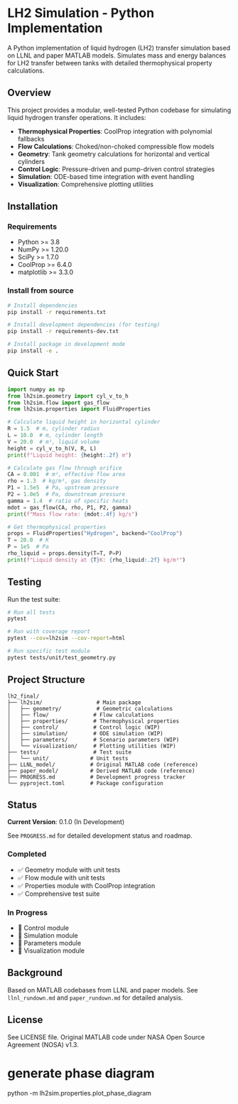 # LH2 Simulation - Python Implementation

A Python implementation of liquid hydrogen (LH2) transfer simulation based on LLNL and paper MATLAB models. Simulates mass and energy balances for LH2 transfer between tanks with detailed thermophysical property calculations.

## Overview

This project provides a modular, well-tested Python codebase for simulating liquid hydrogen transfer operations. It includes:

- **Thermophysical Properties**: CoolProp integration with polynomial fallbacks
- **Flow Calculations**: Choked/non-choked compressible flow models
- **Geometry**: Tank geometry calculations for horizontal and vertical cylinders
- **Control Logic**: Pressure-driven and pump-driven control strategies
- **Simulation**: ODE-based time integration with event handling
- **Visualization**: Comprehensive plotting utilities

## Installation

### Requirements
- Python >= 3.8
- NumPy >= 1.20.0
- SciPy >= 1.7.0
- CoolProp >= 6.4.0
- matplotlib >= 3.3.0

### Install from source

```bash
# Install dependencies
pip install -r requirements.txt

# Install development dependencies (for testing)
pip install -r requirements-dev.txt

# Install package in development mode
pip install -e .
```

## Quick Start

```python
import numpy as np
from lh2sim.geometry import cyl_v_to_h
from lh2sim.flow import gas_flow
from lh2sim.properties import FluidProperties

# Calculate liquid height in horizontal cylinder
R = 1.5  # m, cylinder radius
L = 10.0  # m, cylinder length
V = 20.0  # m³, liquid volume
height = cyl_v_to_h(V, R, L)
print(f"Liquid height: {height:.2f} m")

# Calculate gas flow through orifice
CA = 0.001  # m², effective flow area
rho = 1.3  # kg/m³, gas density
P1 = 1.5e5  # Pa, upstream pressure
P2 = 1.0e5  # Pa, downstream pressure
gamma = 1.4  # ratio of specific heats
mdot = gas_flow(CA, rho, P1, P2, gamma)
print(f"Mass flow rate: {mdot:.4f} kg/s")

# Get thermophysical properties
props = FluidProperties("Hydrogen", backend="CoolProp")
T = 20.0  # K
P = 1e5  # Pa
rho_liquid = props.density(T=T, P=P)
print(f"Liquid density at {T}K: {rho_liquid:.2f} kg/m³")
```

## Testing

Run the test suite:

```bash
# Run all tests
pytest

# Run with coverage report
pytest --cov=lh2sim --cov-report=html

# Run specific test module
pytest tests/unit/test_geometry.py
```

## Project Structure

```
lh2_final/
├── lh2sim/                 # Main package
│   ├── geometry/           # Geometric calculations
│   ├── flow/              # Flow calculations
│   ├── properties/        # Thermophysical properties
│   ├── control/           # Control logic (WIP)
│   ├── simulation/        # ODE simulation (WIP)
│   ├── parameters/        # Scenario parameters (WIP)
│   └── visualization/     # Plotting utilities (WIP)
├── tests/                 # Test suite
│   └── unit/             # Unit tests
├── LLNL_model/           # Original MATLAB code (reference)
├── paper_model/          # Derived MATLAB code (reference)
├── PROGRESS.md           # Development progress tracker
└── pyproject.toml        # Package configuration
```

## Status

**Current Version**: 0.1.0 (In Development)

See `PROGRESS.md` for detailed development status and roadmap.

### Completed
- ✅ Geometry module with unit tests
- ✅ Flow module with unit tests
- ✅ Properties module with CoolProp integration
- ✅ Comprehensive test suite

### In Progress
- 🔄 Control module
- 🔄 Simulation module
- 🔄 Parameters module
- 🔄 Visualization module

## Background

Based on MATLAB codebases from LLNL and paper models. See `llnl_rundown.md` and `paper_rundown.md` for detailed analysis.

## License

See LICENSE file. Original MATLAB code under NASA Open Source Agreement (NOSA) v1.3.


# generate phase diagram
python -m lh2sim.properties.plot_phase_diagram
